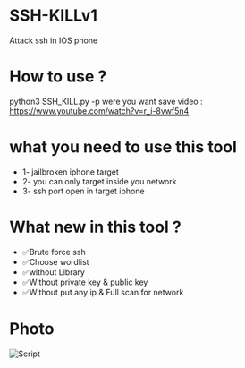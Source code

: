 # SSH-KILLv1
Attack ssh in IOS phone 

# How to use ?

python3 SSH_KILL.py -p were you want save
video : https://www.youtube.com/watch?v=r_i-8vwf5n4

# what you need to use this tool
* 1- jailbroken iphone target
* 2- you can only target inside you network
* 3- ssh port open in target iphone   

# What new in this tool ?

* ✅Brute force ssh
* ✅Choose wordlist
* ✅without Library
* ✅Without private key & public key
* ✅Without put any ip & Full scan for network 

# Photo

![Script](https://up4net.com/uploads4/up4net.com162404407526981.png)
